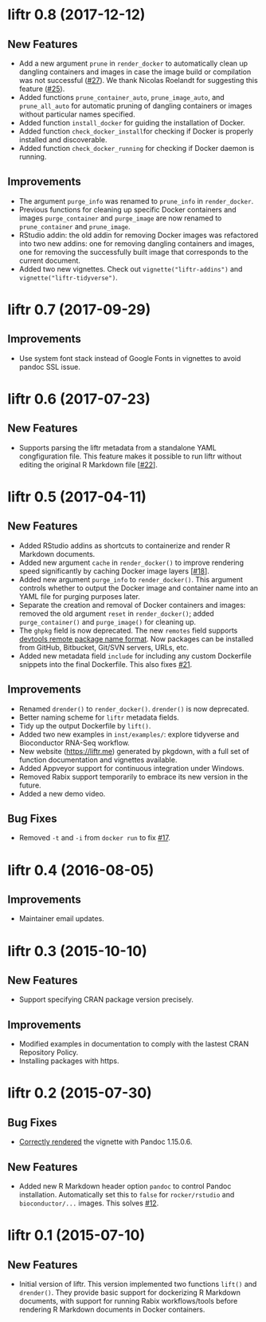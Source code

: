 # liftr 0.8 (2017-12-12)

## New Features

- Add a new argument `prune` in `render_docker` to automatically clean up dangling containers and images in case the image build or compilation was not successful ([#27](https://github.com/road2stat/liftr/issues/27)). We thank Nicolas Roelandt for suggesting this feature ([#25](https://github.com/road2stat/liftr/issues/25)).
- Added functions `prune_container_auto`, `prune_image_auto`, and `prune_all_auto` for automatic pruning of dangling containers or images without particular names specified.
- Added function `install_docker` for guiding the installation of Docker.
- Added function `check_docker_install`for checking if Docker is properly installed and discoverable.
- Added function `check_docker_running` for checking if Docker daemon is running.

## Improvements

- The argument `purge_info` was renamed to `prune_info` in `render_docker`.
- Previous functions for cleaning up specific Docker containers and images `purge_container` and `purge_image` are now renamed to `prune_container` and `prune_image`.
- RStudio addin: the old addin for removing Docker images was refactored into two new addins: one for removing dangling containers and images, one for removing the successfully built image that corresponds to the current document.
- Added two new vignettes. Check out `vignette("liftr-addins")` and `vignette("liftr-tidyverse")`.

# liftr 0.7 (2017-09-29)

## Improvements

- Use system font stack instead of Google Fonts in vignettes to avoid pandoc SSL issue.

# liftr 0.6 (2017-07-23)

## New Features

- Supports parsing the liftr metadata from a standalone YAML congfiguration file. This feature makes it possible to run liftr without editing the original R Markdown file [[#22](https://github.com/road2stat/liftr/issues/22)].

# liftr 0.5 (2017-04-11)

## New Features

- Added RStudio addins as shortcuts to containerize and render R Markdown documents.
- Added new argument `cache` in `render_docker()` to improve rendering speed significantly by caching Docker image layers [[#18](https://github.com/road2stat/liftr/issues/18)].
- Added new argument `purge_info` to `render_docker()`. This argument controls whether to output the Docker image and container name into an YAML file for purging purposes later.
- Separate the creation and removal of Docker containers and images: removed the old argument `reset` in `render_docker()`; added `purge_container()` and `purge_image()` for cleaning up.
- The `ghpkg` field is now deprecated. The new `remotes` field supports [devtools remote package name format](https://github.com/hadley/devtools/blob/master/vignettes/dependencies.Rmd). Now packages can be installed from GitHub, Bitbucket, Git/SVN servers, URLs, etc.
- Added new metadata field `include` for including any custom Dockerfile snippets into the final Dockerfile. This also fixes [#21](https://github.com/road2stat/liftr/issues/21).

## Improvements

- Renamed `drender()` to `render_docker()`. `drender()` is now deprecated.
- Better naming scheme for `liftr` metadata fields.
- Tidy up the output Dockerfile by `lift()`.
- Added two new examples in `inst/examples/`: explore tidyverse and Bioconductor RNA-Seq workflow.
- New website (https://liftr.me) generated by pkgdown, with a full set of function documentation and vignettes available.
- Added Appveyor support for continuous integration under Windows.
- Removed Rabix support temporarily to embrace its new version in the future.
- Added a new demo video.

## Bug Fixes

- Removed `-t` and `-i` from `docker run` to fix [#17](https://github.com/road2stat/liftr/issues/17).

# liftr 0.4 (2016-08-05)

## Improvements

- Maintainer email updates.

# liftr 0.3 (2015-10-10)

## New Features

- Support specifying CRAN package version precisely.

## Improvements

- Modified examples in documentation to comply with the lastest CRAN Repository Policy.
- Installing packages with https.

# liftr 0.2 (2015-07-30)

## Bug Fixes

- [Correctly rendered](https://github.com/rstudio/rmarkdown/issues/470) the vignette with Pandoc 1.15.0.6.

## New Features

- Added new R Markdown header option `pandoc` to control Pandoc installation. Automatically set this to `false` for `rocker/rstudio` and `bioconductor/...` images. This solves [#12](https://github.com/road2stat/liftr/issues/12).

# liftr 0.1 (2015-07-10)

## New Features

- Initial version of liftr. This version implemented two functions `lift()` and `drender()`. They provide basic support for dockerizing R Markdown documents, with support for running Rabix workflows/tools before rendering R Markdown documents in Docker containers.
